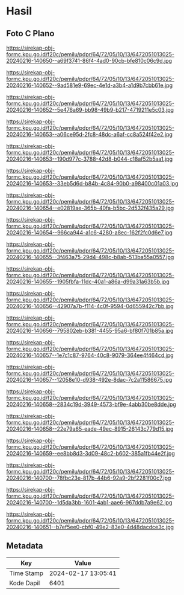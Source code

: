 # Hasil

## Foto C Plano

https://sirekap-obj-formc.kpu.go.id/f20c/pemilu/pdpr/64/72/05/10/13/6472051013025-20240216-140650--a69f3741-86f4-4ad0-90cb-bfe810c06c9d.jpg

https://sirekap-obj-formc.kpu.go.id/f20c/pemilu/pdpr/64/72/05/10/13/6472051013025-20240216-140652--9ad581e9-69ec-4e1d-a3b4-a1d9b7cbb61e.jpg

https://sirekap-obj-formc.kpu.go.id/f20c/pemilu/pdpr/64/72/05/10/13/6472051013025-20240216-140652--5e476a69-bb98-49b9-b217-4719211e5c03.jpg

https://sirekap-obj-formc.kpu.go.id/f20c/pemilu/pdpr/64/72/05/10/13/6472051013025-20240216-140653--a06ce95d-2fc8-48dc-a6af-cc8a524f42e2.jpg

https://sirekap-obj-formc.kpu.go.id/f20c/pemilu/pdpr/64/72/05/10/13/6472051013025-20240216-140653--190d977c-3788-42d8-b044-c18af52b5aa1.jpg

https://sirekap-obj-formc.kpu.go.id/f20c/pemilu/pdpr/64/72/05/10/13/6472051013025-20240216-140653--33eb5d6d-b84b-4c84-90b0-a98400c01a03.jpg

https://sirekap-obj-formc.kpu.go.id/f20c/pemilu/pdpr/64/72/05/10/13/6472051013025-20240216-140654--e02819ae-365b-40fa-b5bc-2d532f435a29.jpg

https://sirekap-obj-formc.kpu.go.id/f20c/pemilu/pdpr/64/72/05/10/13/6472051013025-20240216-140654--966ca944-a1c6-4280-a8ec-162f2fc0d6e7.jpg

https://sirekap-obj-formc.kpu.go.id/f20c/pemilu/pdpr/64/72/05/10/13/6472051013025-20240216-140655--3f463a75-29d4-498c-b8ab-513ba55a0557.jpg

https://sirekap-obj-formc.kpu.go.id/f20c/pemilu/pdpr/64/72/05/10/13/6472051013025-20240216-140655--1905fbfa-11dc-40a1-a86a-d99a31a63b5b.jpg

https://sirekap-obj-formc.kpu.go.id/f20c/pemilu/pdpr/64/72/05/10/13/6472051013025-20240216-140656--42907a7b-f114-4c0f-9594-0d655942c7bb.jpg

https://sirekap-obj-formc.kpu.go.id/f20c/pemilu/pdpr/64/72/05/10/13/6472051013025-20240216-140656--795802eb-b381-4455-95a6-bf80f701b85a.jpg

https://sirekap-obj-formc.kpu.go.id/f20c/pemilu/pdpr/64/72/05/10/13/6472051013025-20240216-140657--1e7c1c87-9764-40c8-9079-364ee4f464cd.jpg

https://sirekap-obj-formc.kpu.go.id/f20c/pemilu/pdpr/64/72/05/10/13/6472051013025-20240216-140657--12058e10-d938-492e-8dac-7c2a11586675.jpg

https://sirekap-obj-formc.kpu.go.id/f20c/pemilu/pdpr/64/72/05/10/13/6472051013025-20240216-140658--2834c19d-3949-4573-bf9e-4abb30be8dde.jpg

https://sirekap-obj-formc.kpu.go.id/f20c/pemilu/pdpr/64/72/05/10/13/6472051013025-20240216-140658--22e79a65-eade-49ec-8915-26143c779d15.jpg

https://sirekap-obj-formc.kpu.go.id/f20c/pemilu/pdpr/64/72/05/10/13/6472051013025-20240216-140659--ee8bb8d3-3d09-48c2-b602-385a1fb44e2f.jpg

https://sirekap-obj-formc.kpu.go.id/f20c/pemilu/pdpr/64/72/05/10/13/6472051013025-20240216-140700--78fbc23e-817b-44b6-92a9-2bf2281f00c7.jpg

https://sirekap-obj-formc.kpu.go.id/f20c/pemilu/pdpr/64/72/05/10/13/6472051013025-20240216-140700--1d5da3bb-1601-4ab1-aae6-967ddb7a9e62.jpg

https://sirekap-obj-formc.kpu.go.id/f20c/pemilu/pdpr/64/72/05/10/13/6472051013025-20240216-140651--b7ef5ee0-cbf0-49e2-83e0-4d48dacdce3c.jpg


## Metadata

| Key        | Value               |
| ---------- | ------------------- |
| Time Stamp | 2024-02-17 13:05:41 |
| Kode Dapil | 6401                |




